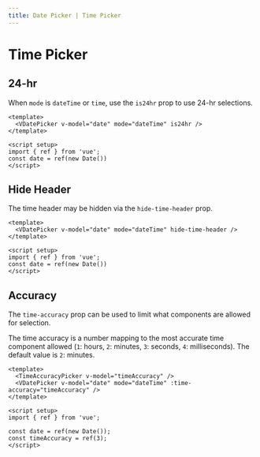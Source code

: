 ```yaml
---
title: Date Picker | Time Picker
---
```


# Time Picker

## 24-hr

When `mode` is `dateTime` or `time`, use the `is24hr` prop to use 24-hr selections.

<Example centered>
  <DateWithValue mode="dateTime" is24hr />
</Example>

```vue
<template>
  <VDatePicker v-model="date" mode="dateTime" is24hr />
</template>

<script setup>
import { ref } from 'vue';
const date = ref(new Date())
</script>
```

## Hide Header

The time header may be hidden via the `hide-time-header` prop.

<Example centered>
  <DateWithValue mode="dateTime" hide-time-header />
</Example>

```vue
<template>
  <VDatePicker v-model="date" mode="dateTime" hide-time-header />
</template>

<script setup>
import { ref } from 'vue';
const date = ref(new Date())
</script>
```

## Accuracy

The `time-accuracy` prop can be used to limit what components are allowed for selection.

The time accuracy is a number mapping to the most accurate time component allowed (`1`: hours, `2`: minutes, `3`: seconds, `4`: milliseconds). The default value is `2`: minutes.

<Example centered>
  <DateTimeAccuracy />
</Example>

```vue
<template>
  <TimeAccuracyPicker v-model="timeAccuracy" />
  <VDatePicker v-model="date" mode="dateTime" :time-accuracy="timeAccuracy" />
</template>

<script setup>
import { ref } from 'vue';

const date = ref(new Date());
const timeAccuracy = ref(3);
</script>
```
